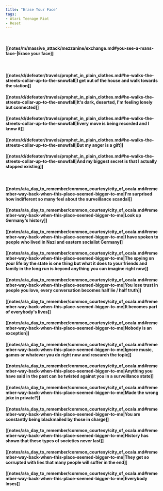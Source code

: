 ```yaml
---
title: "Erase Your Face"
tags:
- Atari Teenage Riot
- Reset
---
```

&nbsp;
#### [[notes/m/massive_attack/mezzanine/exchange.md#you-see-a-mans-face-|Erase your face]]
&nbsp;
#### [[notes/d/defeater/travels/prophet_in_plain_clothes.md#he-walks-the-streets-collar-up-to-the-snowfall|I get out of the house and walk towards the station]]
#### [[notes/d/defeater/travels/prophet_in_plain_clothes.md#he-walks-the-streets-collar-up-to-the-snowfall|It's dark, deserted, I'm feeling lonely but connected]]
#### [[notes/d/defeater/travels/prophet_in_plain_clothes.md#he-walks-the-streets-collar-up-to-the-snowfall|Every move is being recorded and I know it]]
#### [[notes/d/defeater/travels/prophet_in_plain_clothes.md#he-walks-the-streets-collar-up-to-the-snowfall|But my anger is a gift]]
#### [[notes/d/defeater/travels/prophet_in_plain_clothes.md#he-walks-the-streets-collar-up-to-the-snowfall|And my biggest secret is that I actually stopped existing]]
&nbsp;
#### [[notes/a/a_day_to_remember/common_courtesy/city_of_ocala.md#remember-way-back-when-this-place-seemed-bigger-to-me|I'm surprised how indifferent so many feel about the surveillance scandal]]
#### [[notes/a/a_day_to_remember/common_courtesy/city_of_ocala.md#remember-way-back-when-this-place-seemed-bigger-to-me|Look up Germany's history]]
#### [[notes/a/a_day_to_remember/common_courtesy/city_of_ocala.md#remember-way-back-when-this-place-seemed-bigger-to-me|I have spoken to people who lived in Nazi and eastern socialist Germany]]
#### [[notes/a/a_day_to_remember/common_courtesy/city_of_ocala.md#remember-way-back-when-this-place-seemed-bigger-to-me|The spying on your life by the state is one thing but what it does to your friends and family in the long run is beyond anything you can imagine right now]]
#### [[notes/a/a_day_to_remember/common_courtesy/city_of_ocala.md#remember-way-back-when-this-place-seemed-bigger-to-me|You lose trust in people you love, every conversation becomes half lie / half truth]]
#### [[notes/a/a_day_to_remember/common_courtesy/city_of_ocala.md#remember-way-back-when-this-place-seemed-bigger-to-me|It becomes part of everybody's lives]]
#### [[notes/a/a_day_to_remember/common_courtesy/city_of_ocala.md#remember-way-back-when-this-place-seemed-bigger-to-me|Nobody is an exception]]
#### [[notes/a/a_day_to_remember/common_courtesy/city_of_ocala.md#remember-way-back-when-this-place-seemed-bigger-to-me|Ignore music, games or whatever you do right now and research the topic]]
#### [[notes/a/a_day_to_remember/common_courtesy/city_of_ocala.md#remember-way-back-when-this-place-seemed-bigger-to-me|Anything you have said in the past can be twisted against you in a surveillance state]]
#### [[notes/a/a_day_to_remember/common_courtesy/city_of_ocala.md#remember-way-back-when-this-place-seemed-bigger-to-me|Made the wrong joke in private?]]
#### [[notes/a/a_day_to_remember/common_courtesy/city_of_ocala.md#remember-way-back-when-this-place-seemed-bigger-to-me|You are constantly being blackmailed by those in charge]]
#### [[notes/a/a_day_to_remember/common_courtesy/city_of_ocala.md#remember-way-back-when-this-place-seemed-bigger-to-me|History has shown that these types of societies never last]]
#### [[notes/a/a_day_to_remember/common_courtesy/city_of_ocala.md#remember-way-back-when-this-place-seemed-bigger-to-me|They get so corrupted with lies that many people will suffer in the end]]
#### [[notes/a/a_day_to_remember/common_courtesy/city_of_ocala.md#remember-way-back-when-this-place-seemed-bigger-to-me|Everybody loses]]
